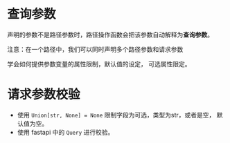 # 查询参数
声明的参数不是路径参数时，路径操作函数会把该参数自动解释为**查询参数**。

注意：在一个路径中，我们可以同时声明多个路径参数和请求参数

学会如何提供参数变量的属性限制，默认值的设定， 可选属性限定。

# 请求参数校验
- 使用 `Union[str, None] = None` 限制字段为可选，类型为str，或者是空， 默认值为空。
- 使用 fastapi 中的 `Query` 进行校验。

